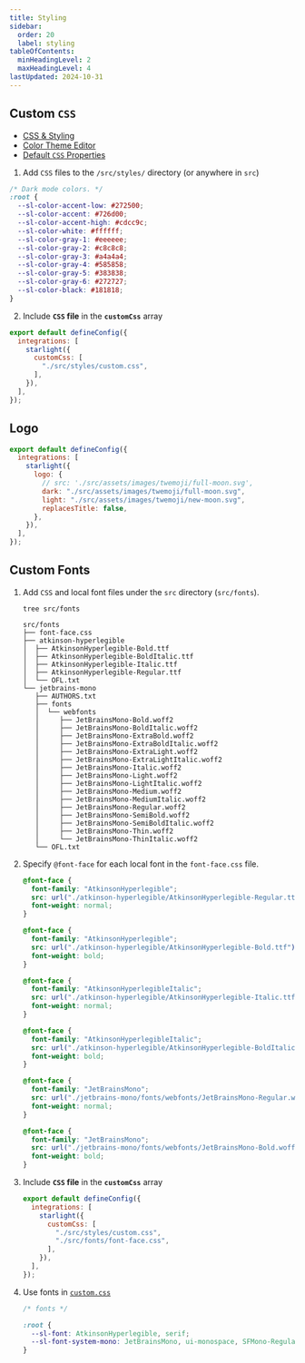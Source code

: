 ```yaml
---
title: Styling
sidebar:
  order: 20
  label: styling
tableOfContents:
  minHeadingLevel: 2
  maxHeadingLevel: 4
lastUpdated: 2024-10-31
---
```


## Custom `CSS`

- [CSS & Styling](https://starlight.astro.build/guides/css-and-tailwind/)
- [Color Theme Editor](https://starlight.astro.build/guides/css-and-tailwind/#color-theme-editor)
- [Default `CSS` Properties](https://github.com/withastro/starlight/blob/main/packages/starlight/style/props.css)

1. Add `CSS` files to the `/src/styles/` directory (or anywhere in `src`)

```css title="/src/styles/custom.css"
/* Dark mode colors. */
:root {
  --sl-color-accent-low: #272500;
  --sl-color-accent: #726d00;
  --sl-color-accent-high: #cdcc9c;
  --sl-color-white: #ffffff;
  --sl-color-gray-1: #eeeeee;
  --sl-color-gray-2: #c8c8c8;
  --sl-color-gray-3: #a4a4a4;
  --sl-color-gray-4: #585858;
  --sl-color-gray-5: #383838;
  --sl-color-gray-6: #272727;
  --sl-color-black: #181818;
}
```

2. Include **`CSS` file** in the **`customCss`** array

```js title="astro.config.mjs" {4-6} {"CSS file": 5}
export default defineConfig({
  integrations: [
    starlight({
      customCss: [
        "./src/styles/custom.css",
      ],
    }),
  ],
});
```

## Logo

```js title="astro.config.mjs" {4-9}
export default defineConfig({
  integrations: [
    starlight({
      logo: {
        // src: './src/assets/images/twemoji/full-moon.svg',
        dark: "./src/assets/images/twemoji/full-moon.svg",
        light: "./src/assets/images/twemoji/new-moon.svg",
        replacesTitle: false,
      },
    }),
  ],
});
```

## Custom Fonts

1. Add `CSS` and local font files under the `src` directory (`src/fonts`).

   ```shell frame="none"
   tree src/fonts
   ```

   ```ansi title="output" {"CSS": 2} {"Atkinson Hyperlegible": 3-8} {"Jetbrains Mono": 9-30}
   src/fonts
   ├── font-face.css
   ├── atkinson-hyperlegible
   │  ├── AtkinsonHyperlegible-Bold.ttf
   │  ├── AtkinsonHyperlegible-BoldItalic.ttf
   │  ├── AtkinsonHyperlegible-Italic.ttf
   │  ├── AtkinsonHyperlegible-Regular.ttf
   │  └── OFL.txt
   └── jetbrains-mono
      ├── AUTHORS.txt
      ├── fonts
      │  └── webfonts
      │     ├── JetBrainsMono-Bold.woff2
      │     ├── JetBrainsMono-BoldItalic.woff2
      │     ├── JetBrainsMono-ExtraBold.woff2
      │     ├── JetBrainsMono-ExtraBoldItalic.woff2
      │     ├── JetBrainsMono-ExtraLight.woff2
      │     ├── JetBrainsMono-ExtraLightItalic.woff2
      │     ├── JetBrainsMono-Italic.woff2
      │     ├── JetBrainsMono-Light.woff2
      │     ├── JetBrainsMono-LightItalic.woff2
      │     ├── JetBrainsMono-Medium.woff2
      │     ├── JetBrainsMono-MediumItalic.woff2
      │     ├── JetBrainsMono-Regular.woff2
      │     ├── JetBrainsMono-SemiBold.woff2
      │     ├── JetBrainsMono-SemiBoldItalic.woff2
      │     ├── JetBrainsMono-Thin.woff2
      │     └── JetBrainsMono-ThinItalic.woff2
      └── OFL.txt
   ```

2. Specify `@font-face` for each local font in the `font-face.css` file.

   ```css
   @font-face {
     font-family: "AtkinsonHyperlegible";
     src: url("./atkinson-hyperlegible/AtkinsonHyperlegible-Regular.ttf");
     font-weight: normal;
   }

   @font-face {
     font-family: "AtkinsonHyperlegible";
     src: url("./atkinson-hyperlegible/AtkinsonHyperlegible-Bold.ttf");
     font-weight: bold;
   }

   @font-face {
     font-family: "AtkinsonHyperlegibleItalic";
     src: url("./atkinson-hyperlegible/AtkinsonHyperlegible-Italic.ttf");
     font-weight: normal;
   }

   @font-face {
     font-family: "AtkinsonHyperlegibleItalic";
     src: url("./atkinson-hyperlegible/AtkinsonHyperlegible-BoldItalic.ttf");
     font-weight: bold;
   }

   @font-face {
     font-family: "JetBrainsMono";
     src: url("./jetbrains-mono/fonts/webfonts/JetBrainsMono-Regular.woff2");
     font-weight: normal;
   }

   @font-face {
     font-family: "JetBrainsMono";
     src: url("./jetbrains-mono/fonts/webfonts/JetBrainsMono-Bold.woff2");
     font-weight: bold;
   }
   ```
3. Include **`CSS` file** in the **`customCss`** array
   ```js title="astro.config.mjs" ins={"font CSS": 6}
   export default defineConfig({
     integrations: [
       starlight({
         customCss: [
           "./src/styles/custom.css",
           "./src/fonts/font-face.css",
         ],
       }),
     ],
   });
   ```

4. Use fonts in [`custom.css`](#custom-css)

   ```css title="src/styles/custom.css" {4-5} "AtkinsonHyperlegible" "JetBrainsMono"
   /* fonts */

   :root {
     --sl-font: AtkinsonHyperlegible, serif;
     --sl-font-system-mono: JetBrainsMono, ui-monospace, SFMono-Regular, Menlo, Monaco, Consolas, "Liberation Mono", "Courier New", monospace;
   }
   ```

